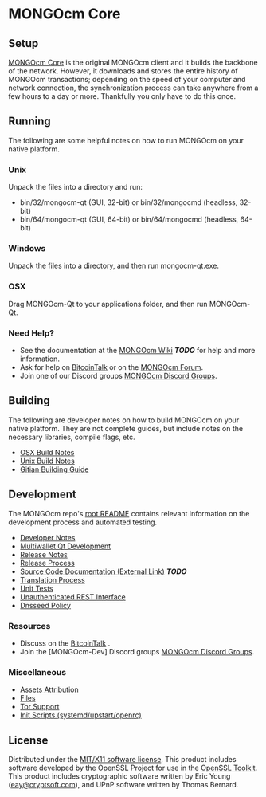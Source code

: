 MONGOcm Core
=====================

Setup
---------------------
[MONGOcm Core](http://mongoc.io) is the original MONGOcm client and it builds the backbone of the network. However, it downloads and stores the entire history of MONGOcm transactions; depending on the speed of your computer and network connection, the synchronization process can take anywhere from a few hours to a day or more. Thankfully you only have to do this once.

Running
---------------------
The following are some helpful notes on how to run MONGOcm on your native platform.

### Unix

Unpack the files into a directory and run:

- bin/32/mongocm-qt (GUI, 32-bit) or bin/32/mongocmd (headless, 32-bit)
- bin/64/mongocm-qt (GUI, 64-bit) or bin/64/mongocmd (headless, 64-bit)

### Windows

Unpack the files into a directory, and then run mongocm-qt.exe.

### OSX

Drag MONGOcm-Qt to your applications folder, and then run MONGOcm-Qt.

### Need Help?

* See the documentation at the [MONGOcm Wiki](http://forum.mongoc.io/) ***TODO***
for help and more information.
* Ask for help on [BitcoinTalk](https://bitcointalk.org/index.php?topic=TODO) or on the [MONGOcm Forum](http://forum.mongoc.io/).
* Join one of our Discord groups [MONGOcm Discord Groups](https://discord.gg/TODO).

Building
---------------------
The following are developer notes on how to build MONGOcm on your native platform. They are not complete guides, but include notes on the necessary libraries, compile flags, etc.

- [OSX Build Notes](build-osx.md)
- [Unix Build Notes](build-unix.md)
- [Gitian Building Guide](gitian-building.md)

Development
---------------------
The MONGOcm repo's [root README](https://github.com/paswfund/MONGOcm/blob/master/README.md) contains relevant information on the development process and automated testing.

- [Developer Notes](developer-notes.md)
- [Multiwallet Qt Development](multiwallet-qt.md)
- [Release Notes](release-notes.md)
- [Release Process](release-process.md)
- [Source Code Documentation (External Link)](https://dev.visucore.com/bitcoin/doxygen/) ***TODO***
- [Translation Process](translation_process.md)
- [Unit Tests](unit-tests.md)
- [Unauthenticated REST Interface](REST-interface.md)
- [Dnsseed Policy](dnsseed-policy.md)

### Resources

* Discuss on the [BitcoinTalk](https://bitcointalk.org/index.php?topic=TODO) .
* Join the [MONGOcm-Dev] Discord groups [MONGOcm Discord Groups](https://discord.gg/TODO).

### Miscellaneous
- [Assets Attribution](assets-attribution.md)
- [Files](files.md)
- [Tor Support](tor.md)
- [Init Scripts (systemd/upstart/openrc)](init.md)

License
---------------------
Distributed under the [MIT/X11 software license](http://www.opensource.org/licenses/mit-license.php).
This product includes software developed by the OpenSSL Project for use in the [OpenSSL Toolkit](https://www.openssl.org/). This product includes
cryptographic software written by Eric Young ([eay@cryptsoft.com](mailto:eay@cryptsoft.com)), and UPnP software written by Thomas Bernard.

